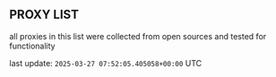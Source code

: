 ## PROXY LIST

all proxies in this list were collected from open sources and tested for functionality

last update: `2025-03-27 07:52:05.405058+00:00` UTC